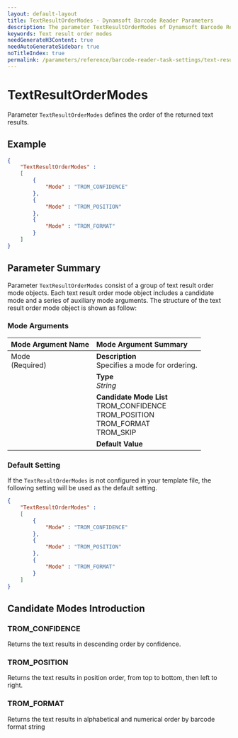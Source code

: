 ```yaml
---
layout: default-layout
title: TextResultOrderModes - Dynamsoft Barcode Reader Parameters
description: The parameter TextResultOrderModes of Dynamsoft Barcode Reader defines the order of the returned text results.
keywords: Text result order modes
needGenerateH3Content: true
needAutoGenerateSidebar: true
noTitleIndex: true
permalink: /parameters/reference/barcode-reader-task-settings/text-result-order-modes.html
---
```


# TextResultOrderModes

Parameter `TextResultOrderModes` defines the order of the returned text results.

## Example

```json
{
    "TextResultOrderModes" :
    [
        {
            "Mode" : "TROM_CONFIDENCE"
        },
        {
            "Mode" : "TROM_POSITION"
        },
        {
            "Mode" : "TROM_FORMAT"
        }
    ]
}
```

## Parameter Summary

Parameter `TextResultOrderModes` consist of a group of text result order mode objects. Each text result order mode object includes a candidate mode and a series of auxiliary mode arguments. The structure of the text result order mode object is shown as follow:

### Mode Arguments

<table style = "text-align:left">
    <thead>
        <tr>
            <th nowrap="nowrap">Mode Argument Name</th>
            <th nowrap="nowrap">Mode Argument Summary</th>
        </tr>
    </thead>
    <tr>
        <td rowspan = "4" style="vertical-align:text-top">Mode<br>(Required)</td>
        <td><b>Description</b><br>Specifies a mode for ordering.
        </td>
    </tr>
    <tr>
        <td><b>Type</b><br><i>String</i>
        </td>
    </tr>
    <tr>
        <td><b>Candidate Mode List</b><br>TROM_CONFIDENCE
            <br>TROM_POSITION
            <br>TROM_FORMAT
            <br>TROM_SKIP
        </td>
    </tr>
    <tr>
        <td><b>Default Value</b><br>
        </td>
    </tr>
</table>

### Default Setting

If the `TextResultOrderModes` is not configured in your template file, the following setting will be used as the default setting.

```json
{
    "TextResultOrderModes" : 
    [
        {
            "Mode" : "TROM_CONFIDENCE"
        },
        {
            "Mode" : "TROM_POSITION"
        },
        {
            "Mode" : "TROM_FORMAT"
        }
    ]
}
```

## Candidate Modes Introduction

### TROM_CONFIDENCE

Returns the text results in descending order by confidence.

### TROM_POSITION

Returns the text results in position order, from top to bottom, then left to right.

### TROM_FORMAT

Returns the text results in alphabetical and numerical order by barcode format string
